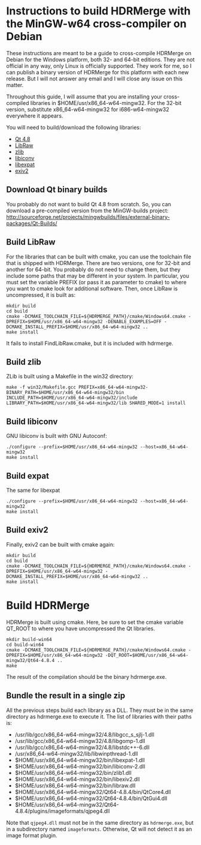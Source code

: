 # Instructions to build HDRMerge with the MinGW-w64 cross-compiler on Debian
These instructions are meant to be a guide to cross-compile HDRMerge on Debian for the Windows platform, both 32- and 64-bit editions.
They are not official in any way, only Linux is officially supported.
They work for me, so I can publish a binary version of HDRMerge for this platform with each new release.
But I will not answer any email and I will close any issue on this matter.

Throughout this guide, I will assume that you are installing your cross-compiled libraries in $HOME/usr/x86_64-w64-mingw32.
For the 32-bit version, substitute x86_64-w64-mingw32 for i686-w64-mingw32 everywhere it appears.

You will need to build/download the following libraries:

* [Qt 4.8](http://qt-project.org/)
* [LibRaw](http://www.libraw.org/)
* [zlib](http://www.zlib.net/)
* [libiconv](https://www.gnu.org/software/libiconv/)
* [libexpat](http://expat.sourceforge.net/)
* [exiv2](http://www.exiv2.org/)

## Download Qt binary builds
You probably do not want to build Qt 4.8 from scratch.
So, you can download a pre-compiled version from the MinGW-builds project:
<http://sourceforge.net/projects/mingwbuilds/files/external-binary-packages/Qt-Builds/>

## Build LibRaw
For the libraries that can be built with cmake, you can use the toolchain file that is shipped with HDRMerge.
There are two versions, one for 32-bit and another for 64-bit.
You probably do not need to change them, but they include some paths that may be different in your system.
In particular, you must set the variable PREFIX (or pass it as parameter to cmake) to where you want to cmake look for additional software.
Then, once LibRaw is uncompressed, it is built as:

    mkdir build
    cd build
    cmake -DCMAKE_TOOLCHAIN_FILE=${HDRMERGE_PATH}/cmake/Windows64.cmake -DPREFIX=$HOME/usr/x86_64-w64-mingw32 -DENABLE_EXAMPLES=OFF -DCMAKE_INSTALL_PREFIX=$HOME/usr/x86_64-w64-mingw32 ..
    make install

It fails to install FindLibRaw.cmake, but it is included with hdrmerge.

## Build zlib
ZLib is built using a Makefile in the win32 directory:

    make -f win32/Makefile.gcc PREFIX=x86_64-w64-mingw32- BINARY_PATH=$HOME/usr/x86_64-w64-mingw32/bin INCLUDE_PATH=$HOME/usr/x86_64-w64-mingw32/include LIBRARY_PATH=$HOME/usr/x86_64-w64-mingw32/lib SHARED_MODE=1 install

## Build libiconv
GNU libiconv is built with GNU Autoconf:

    ./configure --prefix=$HOME/usr/x86_64-w64-mingw32 --host=x86_64-w64-mingw32
    make install

## Build expat
The same for libexpat

    ./configure --prefix=$HOME/usr/x86_64-w64-mingw32 --host=x86_64-w64-mingw32
    make install

## Build exiv2
Finally, exiv2 can be built with cmake again:

    mkdir build
    cd build
    cmake -DCMAKE_TOOLCHAIN_FILE=${HDRMERGE_PATH}/cmake/Windows64.cmake -DPREFIX=$HOME/usr/x86_64-w64-mingw32 -DCMAKE_INSTALL_PREFIX=$HOME/usr/x86_64-w64-mingw32 ..
    make install

# Build HDRMerge
HDRMerge is built using cmake.
Here, be sure to set the cmake variable QT_ROOT to where you have uncompressed the Qt libraries.

    mkdir build-win64
    cd build-win64
    cmake -DCMAKE_TOOLCHAIN_FILE=${HDRMERGE_PATH}/cmake/Windows64.cmake -DPREFIX=$HOME/usr/x86_64-w64-mingw32 -DQT_ROOT=$HOME/usr/x86_64-w64-mingw32/Qt64-4.8.4 ..
    make

The result of the compilation should be the binary hdrmerge.exe.    

## Bundle the result in a single zip
All the previous steps build each library as a DLL.
They must be in the same directory as hdrmerge.exe to execute it.
The list of libraries with their paths is:

* /usr/lib/gcc/x86_64-w64-mingw32/4.8/libgcc_s_sjlj-1.dll
* /usr/lib/gcc/x86_64-w64-mingw32/4.8/libgomp-1.dll
* /usr/lib/gcc/x86_64-w64-mingw32/4.8/libstdc++-6.dll
* /usr/x86_64-w64-mingw32/lib/libwinpthread-1.dll
* $HOME/usr/x86_64-w64-mingw32/bin/libexpat-1.dll
* $HOME/usr/x86_64-w64-mingw32/bin/libiconv-2.dll
* $HOME/usr/x86_64-w64-mingw32/bin/zlib1.dll
* $HOME/usr/x86_64-w64-mingw32/bin/libexiv2.dll
* $HOME/usr/x86_64-w64-mingw32/bin/libraw.dll
* $HOME/usr/x86_64-w64-mingw32/Qt64-4.8.4/bin/QtCore4.dll
* $HOME/usr/x86_64-w64-mingw32/Qt64-4.8.4/bin/QtGui4.dll
* $HOME/usr/x86_64-w64-mingw32/Qt64-4.8.4/plugins/imageformats/qjpeg4.dll

Note that `qjpeg4.dll` must not be in the same directory as `hdrmerge.exe`, but in a subdirectory named `imageformats`. Otherwise, Qt will not detect it as an image format plugin.

